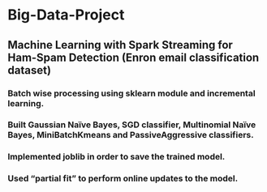 # Big-Data-Project
## Machine Learning with Spark Streaming for Ham-Spam Detection (Enron email classification dataset)

### Batch wise processing using sklearn module and incremental learning.
### Built Gaussian Naïve Bayes, SGD classifier, Multinomial Naïve Bayes, MiniBatchKmeans and PassiveAggressive classifiers.
### Implemented joblib in order to save the trained model.
### Used “partial fit” to perform online updates to the model.
